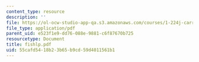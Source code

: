 ```yaml
---
content_type: resource
description: ''
file: https://ol-ocw-studio-app-qa.s3.amazonaws.com/courses/1-224j-carrier-systems-fall-2003/55cafd5418b23b65b9cd59d4011561b1_fishlp.pdf
file_type: application/pdf
parent_uid: e523f1e9-dd76-088e-9881-c6f87670b725
resourcetype: Document
title: fishlp.pdf
uid: 55cafd54-18b2-3b65-b9cd-59d4011561b1
---
```

